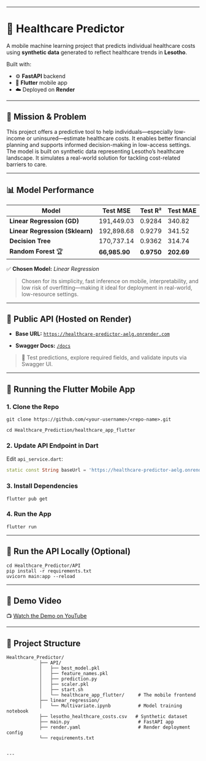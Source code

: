 
---

# 🧠 Healthcare Predictor

A mobile machine learning project that predicts individual healthcare costs using **synthetic data** generated to reflect healthcare trends in **Lesotho**.

Built with:

* ⚙️ **FastAPI** backend
* 📱 **Flutter** mobile app
* ☁️ Deployed on **Render**

---

## 🎯 Mission & Problem

This project offers a predictive tool to help individuals—especially low-income or uninsured—estimate healthcare costs.
It enables better financial planning and supports informed decision-making in low-access settings.
The model is built on synthetic data representing Lesotho’s healthcare landscape.
It simulates a real-world solution for tackling cost-related barriers to care.

---

## 📊 Model Performance

| Model                           | Test MSE      | Test R²    | Test MAE   |
| ------------------------------- | ------------- | ---------- | ---------- |
| **Linear Regression (GD)**      | 191,449.03    | 0.9284     | 340.82     |
| **Linear Regression (Sklearn)** | 192,898.68    | 0.9279     | 341.52     |
| **Decision Tree**               | 170,737.14    | 0.9362     | 314.74     |
| **Random Forest** 🏆            | **66,985.90** | **0.9750** | **202.69** |


✅ **Chosen Model:** *Linear Regression*

> Chosen for its simplicity, fast inference on mobile, interpretability, and low risk of overfitting—making it ideal for deployment in real-world, low-resource settings.

---

## 🔗 Public API (Hosted on Render)

* **Base URL:**
  [`https://healthcare-predictor-aelg.onrender.com`](https://healthcare-predictor-aelg.onrender.com)

* **Swagger Docs:**
  [`/docs`](https://healthcare-predictor-aelg.onrender.com/docs)

> 🧪 Test predictions, explore required fields, and validate inputs via Swagger UI.

---

## 📱 Running the Flutter Mobile App

### 1. Clone the Repo


```
git clone https://github.com/<your-username>/<repo-name>.git

cd Healthcare_Prediction/healthcare_app_flutter
```
### 2. Update API Endpoint in Dart

Edit `api_service.dart`:

```dart
static const String baseUrl = 'https://healthcare-predictor-aelg.onrender.com';
```

### 3. Install Dependencies

```
flutter pub get
```

### 4. Run the App

```
flutter run
```

---

## 🧪 Run the API Locally (Optional)

```
cd Healthcare_Predictor/API
pip install -r requirements.txt
uvicorn main:app --reload
```

---

## 🎥 Demo Video

📺 [Watch the Demo on YouTube](https://your-youtube-link.com)

---

## 📂 Project Structure

```
Healthcare_Predictor/
            ├── API/
            │   ├── best_model.pkl
            │   ├── feature_names.pkl
            │   ├── prediction.py
            │   ├── scaler.pkl
            │   ├── start.sh
            │   └── healthcare_app_flutter/     # The mobile frontend
            ├── linear_regression/
            │   └── Multivariate.ipynb          # Model training notebook
            ├── lesotho_healthcare_costs.csv   # Synthetic dataset
            ├── main.py                         # FastAPI app
            ├── render.yaml                     # Render deployment config
            └── requirements.txt


---


